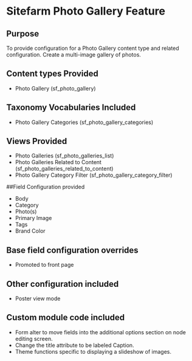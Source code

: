 # Sitefarm Photo Gallery Feature

## Purpose
To provide configuration for a Photo Gallery content type and related configuration. Create a multi-image gallery of photos. 

## Content types Provided
* Photo Gallery (sf_photo_gallery)

## Taxonomy Vocabularies Included
* Photo Gallery Categories (sf_photo_gallery_categories)

## Views Provided
* Photo Galleries (sf_photo_galleries_list)
* Photo Galleries Related to Content (sf_photo_galleries_related_to_content)
* Photo Gallery Category Filter (sf_photo_gallery_category_filter)

##Field Configuration provided
* Body
* Category
* Photo(s)
* Primary Image
* Tags
* Brand Color

## Base field configuration overrides
* Promoted to front page

## Other configuration included
* Poster view mode

## Custom module code included
* Form alter to move fields into the additional options section on node editing screen. 
* Change the title attribute to be labeled Caption.
* Theme functions specific to displaying a slideshow of images.


